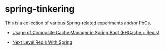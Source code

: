 # spring-tinkering

This is a collection of various Spring-related experiments and/or PoCs.



- [Usage of Composite Cache Manager in Spring Boot (EHCache + Redis)](spring-composite-cache-mgr/Readme.md)




- [Next Level Redis With Spring](/next-level-redis-with-spring/README.md)

